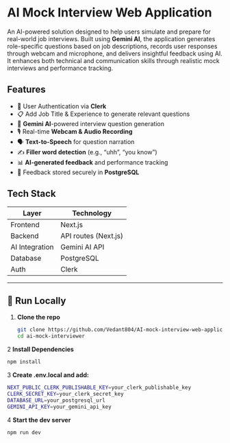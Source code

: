 # AI Mock Interview Web Application

An AI-powered solution designed to help users simulate and prepare for real-world job interviews. Built using **Gemini AI**, the application generates role-specific questions based on job descriptions, records user responses through webcam and microphone, and delivers insightful feedback using AI. It enhances both technical and communication skills through realistic mock interviews and performance tracking.

## Features

- 🔐 User Authentication via **Clerk**
- 📋 Add Job Title & Experience to generate relevant questions
- 🧠 **Gemini AI**-powered interview question generation
- 🎙️ Real-time **Webcam & Audio Recording**
- 🗣️ **Text-to-Speech** for question narration
- ✍️ **Filler word detection** (e.g., “uhh”, “you know”)
- 📊 **AI-generated feedback** and performance tracking
- 🧾 Feedback stored securely in **PostgreSQL**

## Tech Stack
| Layer        | Technology               |
|--------------|---------------------------|
| Frontend     | Next.js                   |
| Backend      | API routes (Next.js)      |
| AI Integration | Gemini AI API           |
| Database     | PostgreSQL                |
| Auth         | Clerk                     |

---

## 🧪 Run Locally

1. **Clone the repo**
   ```bash
   git clone https://github.com/Vedant804/AI-mock-interview-web-application.git
   cd ai-mock-interviewer
   
2 **Install Dependencies**
   ```bash
   npm install
```
3 **Create .env.local and add:**
   ```bash
NEXT_PUBLIC_CLERK_PUBLISHABLE_KEY=your_clerk_publishable_key
CLERK_SECRET_KEY=your_clerk_secret_key
DATABASE_URL=your_postgresql_url
GEMINI_API_KEY=your_gemini_api_key
```
4 **Start the dev server**
   ```bash
npm run dev
```









